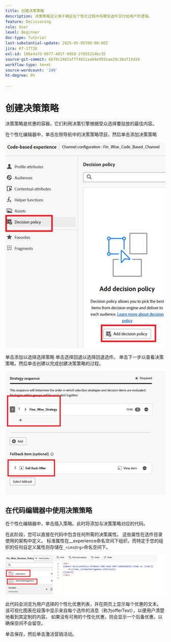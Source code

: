 ```yaml
---
title: 创建决策策略
description: 决策策略定义用于确定在个性化过程中将哪些选件交付给用户的逻辑。
feature: Decisioning
role: User
level: Beginner
doc-type: Tutorial
last-substantial-update: 2025-05-05T00:00:00Z
jira: KT-17728
exl-id: 186e4a7d-6077-401f-9958-2f955214bc35
source-git-commit: 6bf0c2487afff4811aa94e9591ae29c38af15d34
workflow-type: tm+mt
source-wordcount: '249'
ht-degree: 0%

---
```


# 创建决策策略

决策策略是优惠的容器，它们利用决策引擎根据受众选择要投放的最佳内容。

在个性化编辑器中，单击左侧导航中的决策策略项目，然后单击添加决策策略

![create-decision-policy](assets/decision-policy.png)

单击添加以选择选择策略
单击选择回退以选择回退选件。
单击下一步以查看决策策略，然后单击创建以完成创建决策策略的过程。


![决策策略](assets/decision-policy2.png)


## 在代码编辑器中使用决策策略

在个性化编辑器中，单击插入策略。此时将添加与决策策略对应的代码。

在此阶段，您可以直接在代码中包含任何所需的决策属性。 这些属性在选件目录使用的架构中定义。 标准属性在__experience命名空间下组织，而特定于您的组织的任何自定义属性则存储在`_<imsOrg>`命名空间下。

![using_decision_polcy](assets/Insert-policy.png)

此代码会浏览为用户选择的个性化优惠列表，并在网页上显示每个优惠的文本。 该可视化图表在段落中显示来自每个选件的消息（称为offerText），以便用户清楚地看到其定制的内容。
如果没有可用的个性化优惠，则会显示一个后备优惠，以确保空间不会留空。

单击保存，然后单击激活营销活动。
